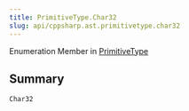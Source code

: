 ```yaml
---
title: PrimitiveType.Char32
slug: api/cppsharp.ast.primitivetype.char32
---
```

Enumeration Member in [PrimitiveType](/api/cppsharp/ast/primitivetype)

## Summary



```csharp
Char32
```

